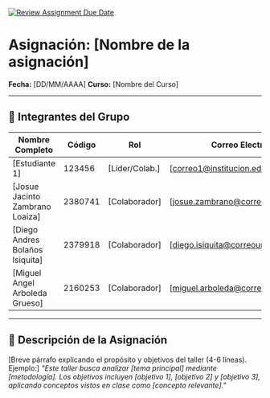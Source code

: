 [![Review Assignment Due Date](https://classroom.github.com/assets/deadline-readme-button-22041afd0340ce965d47ae6ef1cefeee28c7c493a6346c4f15d667ab976d596c.svg)](https://classroom.github.com/a/lEw1Qm1j)
# Asignación: [Nombre de la asignación]

**Fecha:** [DD/MM/AAAA]
**Curso:** [Nombre del Curso]

---

## 👥 Integrantes del Grupo

| Nombre Completo                 | Código  | Rol            | Correo Electrónico                      |
|---------------------------------|---------| -------------- |-----------------------------------------|
| [Estudiante 1]                  | 123456  | [Líder/Colab.] | [correo1@institucion.edu]               |
| [Josue Jacinto Zambrano Loaiza] | 2380741 | [Colaborador]  | [josue.zambrano@correounivalle.edu.co]  |
| [Diego Andres Bolaños Isiquita] | 2379918 | [Colaborador]  | [diego.isiquita@correounivalle.edu.co]  |
| [Miguel Angel Arboleda Grueso]  | 2160253 | [Colaborador]  | [miguel.arboleda@correounivalle.edu.co] |
---


## 📌 Descripción de la Asignación

[Breve párrafo explicando el propósito y objetivos del taller (4-6 líneas). Ejemplo:]
_"Este taller busca analizar [tema principal] mediante [metodología]. Los objetivos incluyen [objetivo 1], [objetivo 2] y [objetivo 3], aplicando conceptos vistos en clase como [concepto relevante]."_
